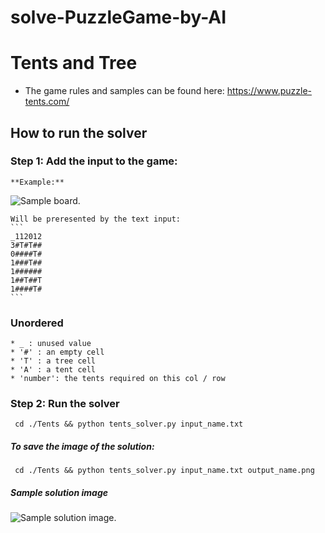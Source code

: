 # solve-PuzzleGame-by-AI



# Tents and Tree 
* The game rules and samples can be found here: https://www.puzzle-tents.com/
## How to run the solver 
### Step 1: Add the input to the game:
    **Example:**
    
   ![Sample board.](https://scontent.xx.fbcdn.net/v/t1.15752-9/276123273_1144364023046939_2909223102056351214_n.png?stp=dst-png_s206x206&_nc_cat=100&ccb=1-5&_nc_sid=aee45a&_nc_ohc=JsWv8tycIZcAX9Yo4lC&_nc_ad=z-m&_nc_cid=0&_nc_ht=scontent.xx&oh=03_AVIKU3vPXizW3-LnHrEqmrIFc0NgKgXwcEDXRIABRAiCKg&oe=62601548 "Sample board")
    
    Will be preresented by the text input:
    ```
    _112012
    3#T#T##
    0####T#
    1###T##
    1######
    1##T##T
    1####T#
    ```
### Unordered
    * _ : unused value 
    * '#' : an empty cell
    * 'T' : a tree cell 
    * 'A' : a tent cell 
    * 'number': the tents required on this col / row 


### Step 2: Run the solver 
   ```
    cd ./Tents && python tents_solver.py input_name.txt 
   ```

#####    To save the image of the solution: 
   ```
    cd ./Tents && python tents_solver.py input_name.txt output_name.png  
   ```

##### Sample solution image

![Sample solution image.](https://scontent.xx.fbcdn.net/v/t1.15752-9/275221540_1158117001399555_2174703013123145628_n.png?stp=dst-png_s206x206&_nc_cat=107&ccb=1-5&_nc_sid=aee45a&_nc_ohc=eC914PU7ZmgAX-TQBCs&_nc_ad=z-m&_nc_cid=0&_nc_ht=scontent.xx&oh=03_AVJtIqbKIfXmT0NqVHOClOo-ogbpmKBg1bLmy_RK8YZ3vw&oe=6260C102 "Sample solution image")
    
   

